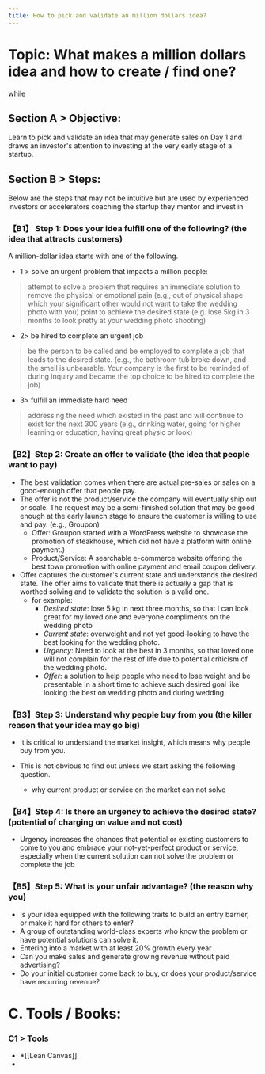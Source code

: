 ```yaml
---
title: How to pick and validate an million dollars idea?
---
```


# Topic: What makes a million dollars idea and how to create / find one?

while 


## Section A > Objective: 
Learn to pick and validate an idea that may generate sales on Day 1 and draws an investor's attention to investing at the very early stage of a startup. 


## Section B > Steps: 
Below are the steps that may not be intuitive but are used by experienced investors or accelerators coaching the startup they mentor and invest in

### 【B1】 Step 1: Does your idea fulfill one of the following? (the idea that attracts customers)


A million-dollar idea starts with one of the following.
* 1 > solve an urgent problem that impacts a million people:
> attempt to solve a problem that requires an immediate solution to remove the physical or emotional pain (e.g., out of physical shape which your significant other would not want to take the wedding photo with you) point to achieve the desired state (e.g. lose 5kg in 3 months to look pretty at your wedding photo shooting)

* 2> be hired to complete an urgent job
> be the person to be called and be employed to complete a job that leads to the desired state. (e.g., the bathroom tub broke down, and the smell is unbearable. Your company is the first to be reminded of during inquiry and became the top choice to be hired to complete the job)

* 3> fulfill an immediate hard need 
> addressing the need  which existed in the past and will continue to exist for the next 300 years (e.g., drinking water, going for higher learning or education, having great physic or look)




### 【B2】Step 2: Create an offer to validate (the idea that people want to pay)

* The best validation comes when there are actual pre-sales or sales on a good-enough offer that people pay. 
* The offer is not the product/service the company will eventually ship out or scale. The request may be a semi-finished solution that may be good enough at the early launch stage to ensure the customer is willing to use and pay. (e.g., Groupon) 
	* Offer: Groupon started with a WordPress website to showcase the promotion of steakhouse, which did not have a platform with online payment.)
	* Product/Service: A searchable e-commerce website offering the best town promotion with online payment and email coupon delivery. 
* Offer captures the customer's current state and understands the desired state. The offer aims to validate that there is actually a gap that is worthed solving and to validate the solution is a valid one.  
	* for example: 
		* *Desired state*: lose 5 kg in next three months, so that I can look great for my loved one and everyone compliments on the wedding photo
		* *Current state*: overweight and not yet good-looking to have the best looking for the wedding photo. 
		* *Urgency*: Need to look at the best in 3 months, so that loved one will not complain for the rest of life due to potential criticism of the wedding photo. 
		* *Offer*: a solution to help people who need to lose weight and be presentable in a short time to achieve such desired goal like looking the best on wedding photo and during wedding. 


### 【B3】Step 3: Understand why people buy from you (the killer reason that your idea may go big)

* It is critical to understand the market insight, which means why people buy from you. 
* This is not obvious to find out unless we start asking the following question. 

	* why current product or service on the market can not solve


### 【B4】Step 4: Is there an urgency to achieve the desired state? (potential of charging on value and not cost)

* Urgency increases the chances that potential or existing customers to come to you and embrace your not-yet-perfect product or service, especially when the current solution can not solve the problem or complete the job 

### 【B5】Step 5: What is your unfair advantage? (the reason why you)

* Is your idea equipped with the following traits to build an entry barrier, or make it hard for others to enter? 
* A group of outstanding world-class experts who know the problem or have potential solutions can solve it.  
* Entering into a market with at least 20% growth every year
* Can you make sales and generate growing revenue without paid advertising? 
* Do your initial customer come back to buy, or does your product/service have recurring revenue? 



# C. Tools / Books:

### C1 > Tools
* *[[Lean Canvas]]
* 


